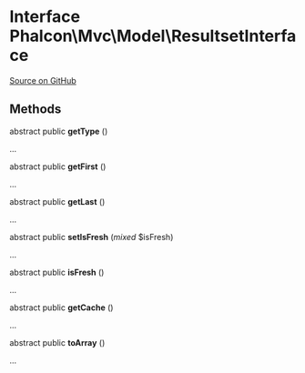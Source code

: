 # Interface **Phalcon\\Mvc\\Model\\ResultsetInterface**

<a href="https://github.com/phalcon/cphalcon/blob/master/phalcon/mvc/model/resultsetinterface.zep" class="btn btn-default btn-sm">Source on GitHub</a>

## Methods
abstract public  **getType** ()

...

abstract public  **getFirst** ()

...

abstract public  **getLast** ()

...

abstract public  **setIsFresh** (*mixed* $isFresh)

...

abstract public  **isFresh** ()

...

abstract public  **getCache** ()

...

abstract public  **toArray** ()

...

